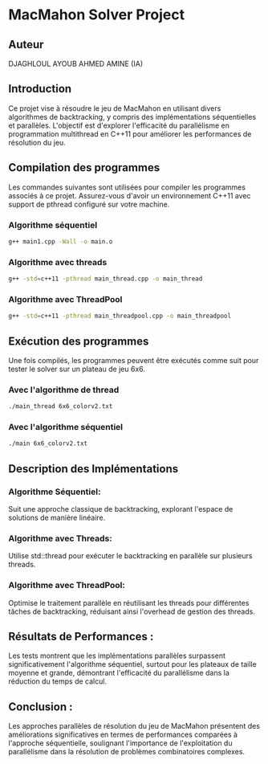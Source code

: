 # MacMahon Solver Project

## Auteur
DJAGHLOUL AYOUB AHMED AMINE (IA)

## Introduction
Ce projet vise à résoudre le jeu de MacMahon en utilisant divers algorithmes de backtracking, y compris des implémentations séquentielles et parallèles. L'objectif est d'explorer l'efficacité du parallélisme en programmation multithread en C++11 pour améliorer les performances de résolution du jeu.

## Compilation des programmes
Les commandes suivantes sont utilisées pour compiler les programmes associés à ce projet. Assurez-vous d'avoir un environnement C++11 avec support de pthread configuré sur votre machine.

### Algorithme séquentiel
```bash
g++ main1.cpp -Wall -o main.o
```

### Algorithme avec threads
```bash
g++ -std=c++11 -pthread main_thread.cpp -o main_thread
```

### Algorithme avec ThreadPool
```bash
g++ -std=c++11 -pthread main_threadpool.cpp -o main_threadpool
```

## Exécution des programmes
Une fois compilés, les programmes peuvent être exécutés comme suit pour tester le solver sur un plateau de jeu 6x6.

### Avec l'algorithme de thread
```bash
./main_thread 6x6_colorv2.txt
```

### Avec l'algorithme séquentiel
```bash
./main 6x6_colorv2.txt
```

## Description des Implémentations
### Algorithme Séquentiel:
Suit une approche classique de backtracking, explorant l'espace de solutions de manière linéaire.
### Algorithme avec Threads:
Utilise std::thread pour exécuter le backtracking en parallèle sur plusieurs threads.
### Algorithme avec ThreadPool:
Optimise le traitement parallèle en réutilisant les threads pour différentes tâches de backtracking, réduisant ainsi l'overhead de gestion des threads.

## Résultats de Performances :
Les tests montrent que les implémentations parallèles surpassent significativement l'algorithme séquentiel, surtout pour les plateaux de taille moyenne et grande, démontrant l'efficacité du parallélisme dans la réduction du temps de calcul.

## Conclusion :

Les approches parallèles de résolution du jeu de MacMahon présentent des améliorations significatives en termes de performances comparées à l'approche séquentielle, soulignant l'importance de l'exploitation du parallélisme dans la résolution de problèmes combinatoires complexes.
